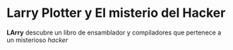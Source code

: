 # Larry Plotter y El misterio del Hacker

**LArry** descubre un libro de ensamblador y compiladores que pertenece a un
misterioso *hacker*
